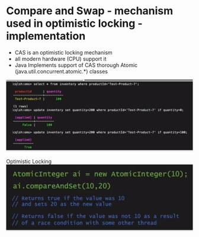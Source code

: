 # Compare and Swap - mechanism used in optimistic locking - implementation
- CAS is an optimistic locking mechanism
-  all modern hardware (CPU) support it
-  Java Implements support of CAS thorough Atomic (java.util.concurrent.atomic.*) classes

![Alt text](image-24.png)

Optimistic Locking
![Alt text](image-25.png)